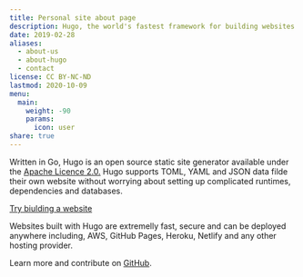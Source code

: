 ```yaml
---
title: Personal site about page
description: Hugo, the world's fastest framework for building websites
date: 2019-02-28
aliases:
  - about-us
  - about-hugo
  - contact
license: CC BY-NC-ND
lastmod: 2020-10-09
menu:
  main:
    weight: -90
    params:
      icon: user
share: true
---
```



Written in Go, Hugo is an open source static site generator available under the [Apache Licence 2.0.](https://github.com/gohugoio/hugo/blob/master/LICENSE) Hugo supports TOML, YAML and JSON data filde their own website without worrying about setting up complicated runtimes, dependencies and databases.


[Try biulding a website](./Try%20biulding%20a%20website.md)

Websites built with Hugo are extremelly fast, secure and can be deployed anywhere including, AWS, GitHub Pages, Heroku, Netlify and any other hosting provider.

Learn more and contribute on [GitHub](https://github.com/gohugoio).
